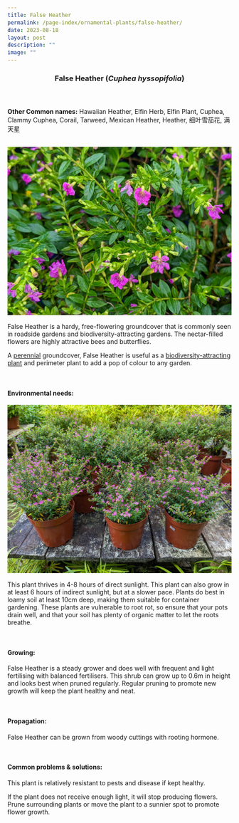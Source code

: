 ```yaml
---
title: False Heather
permalink: /page-index/ornamental-plants/false-heather/
date: 2023-08-18
layout: post
description: ""
image: ""
---
```

<header> 
	<h3>False Heather (<em>Cuphea hyssopifolia</em>)</h3> 
</header>

<section>
	<p><strong>Other Common names:</strong> Hawaiian Heather, Elfin Herb, Elfin Plant, Cuphea, Clammy Cuphea, Corail, Tarweed, Mexican Heather, Heather, 细叶雪茄花, 满天星</p>
	<br>
</section>
 
<section>
	<img title="False Heather flowers. Photo by Jacqueline Chua." src="/images/Plants/falseheather_jacquelinechua.jpg">
	<p>False Heather is a hardy, free-flowering groundcover that is commonly seen in roadside gardens and biodiversity-attracting gardens. The nectar-filled flowers are highly attractive bees and butterflies.</p>
	<p>A <a href="/learn-more-about-gardening/glossary/#p">perennial</a> groundcover, False Heather is useful as a <a href="/page-index/glossary/biodiversity-attracting-plants/">biodiversity-attracting plant</a> and perimeter plant to add a pop of colour to any garden.</p>
	 <br> 
</section> 
 
<section> 
  <h4>Environmental needs:</h4> 
	<img title="False heather growing in pots. Photo by Jacqueline Chua." src="/images/Plants/falseheather3_jacquelinechua.jpg">
  <p>This plant thrives in 4-8 hours of direct sunlight. This plant can also grow in at least 6 hours of indirect sunlight, but at a slower pace.  Plants do best in loamy soil at least 10cm deep, making them suitable for container gardening. These plants are vulnerable to root rot, so ensure that your pots drain well, and that your soil has plenty of organic matter to let the roots breathe.</p> 
	<br>
</section>

<section> 
  <h4>Growing:</h4> 
	<p>False Heather is a steady grower and does well with frequent and light fertilising with balanced fertilisers. This shrub can grow up to 0.6m in height and looks best when pruned regularly. Regular pruning to promote new growth will keep the plant healthy and neat.</p> 
	<br> 
</section> 

<section> 
  <h4>Propagation:</h4> 
	<p>False Heather can be grown from woody cuttings with rooting hormone.</p> 
	<br> 
</section> 
 
<section> 
  <h4>Common problems &amp; solutions:</h4> 
	<p>This plant is relatively resistant to pests and disease if kept healthy.</p>
	<p>If the plant does not receive enough light, it will stop producing flowers. Prune surrounding plants or move the plant to a sunnier spot to promote flower growth.</p>
	<br> 
</section>